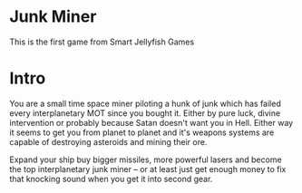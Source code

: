 # Junk Miner
This is the first game from Smart Jellyfish Games

# Intro
You are a small time space miner piloting a hunk of junk which has failed every interplanetary MOT since you bought it. Either by pure luck, divine intervention or probably because Satan doesn't want you in Hell. Either way  it seems to get you from planet to planet and it's weapons systems are capable of destroying asteroids and mining their ore. 

Expand your ship buy bigger missiles, more powerful lasers and become the top interplanetary junk miner – or at least just get enough money to fix that knocking sound when you get it into second gear. 
